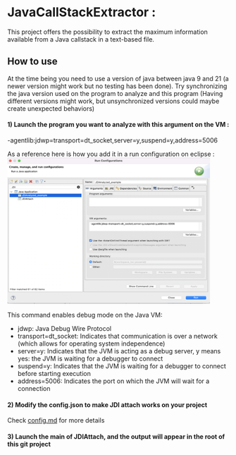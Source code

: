 # JavaCallStackExtractor  :

This project offers the possibility to extract the maximum information available from a Java callstack in a text-based file.


##  How to use

At the time being you need to use a version of java between java 9 and 21 (a newer version might work but no testing has been done).
Try synchronizing the java version used on the program to analyze and this program 
(Having different versions might work, but unsynchronized versions could maybe create unexpected behaviors)

#### 1) Launch the program you want to analyze with this argument on the VM :  
-agentlib:jdwp=transport=dt_socket,server=y,suspend=y,address=5006  

As a reference here is how you add it in a run configuration on eclipse :  
	<img src="utils/image/run-Config-VMargs.png" width="460" height="331">  

This command enables debug mode on the Java VM:  
- jdwp: Java Debug Wire Protocol
- transport=dt_socket: Indicates that communication is over a network (which allows for operating system independence)
- server=y: Indicates that the JVM is acting as a debug server, y means yes: the JVM is waiting for a debugger to connect
- suspend=y: Indicates that the JVM is waiting for a debugger to connect before starting execution
- address=5006: Indicates the port on which the JVM will wait for a connection

#### 2) Modify the config.json to make JDI attach works on your project
Check [config.md](utils/tutorials/config.md) for more details

#### 3) Launch the main of JDIAttach, and the output will appear in the root of this git project